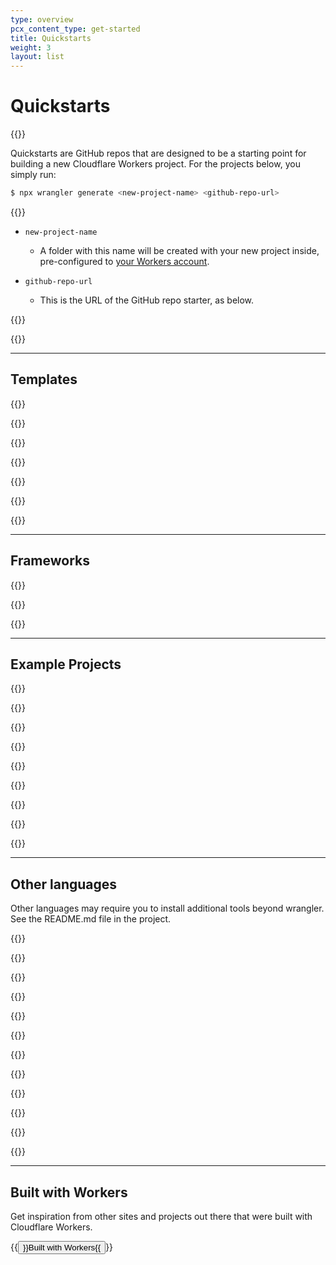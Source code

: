 ```yaml
---
type: overview
pcx_content_type: get-started
title: Quickstarts
weight: 3
layout: list
---
```


# Quickstarts

{{<content-column>}}

Quickstarts are GitHub repos that are designed to be a starting point for building a new Cloudflare Workers project. For the projects below, you simply run:

```sh
$ npx wrangler generate <new-project-name> <github-repo-url>
```

{{<definitions>}}

- `new-project-name`

  - A folder with this name will be created with your new project inside, pre-configured to [your Workers account](/workers/wrangler/configuration/).

- `github-repo-url`
  - This is the URL of the GitHub repo starter, as below.

{{</definitions>}}

{{</content-column>}}

---

<style>
  .WorkerStarter--command pre {
    height: var(--height);
    line-height: 1.4;
    margin-bottom: 0;
    border-top-left-radius: 0;
    border-bottom-left-radius: 0;
    overflow: hidden;
  }
  .WorkerStarter--command code {
    display: block;
    padding: 0.7em 1.25em;
    font-family: inherit;
    cursor: default;
  }
</style>

## Templates

{{<worker-starter title="JavaScript Starter" repo="cloudflare/wrangler2/templates/worker" description="A bare-bones Workers starter project, in JavaScript.">}}

{{<worker-starter title="TypeScript Starter" repo="cloudflare/wrangler2/templates/worker-typescript" description="A bare-bones Workers starter project, in TypeScript.">}}

{{<worker-starter title="Workers Sites" repo="cloudflare/wrangler2/templates/worker-sites" description="Easily deploy a static site or static assets to Cloudflare’s edge network.">}}

{{<worker-starter title="Router" repo="cloudflare/wrangler2/templates/worker-router" description="Run different logic based on the URL and request method. Use this starter to Build REST APIs or apps that require routing logic.">}}

{{<worker-starter title="Miniflare Example Project" repo="cloudflare/miniflare-typescript-esbuild-jest" description="An example Cloudflare Workers project that uses Miniflare for local development, TypeScript, esbuild for bundling, and Jest for testing, with Miniflare's custom Jest environment.">}}

{{<worker-starter title="Sunder Starter (Typescript)" repo="sunderjs/sunder-worker-template" description="A complete starter template using Sunder, TypeScript, Miniflare, esbuild, Jest, and Sass. Uses Workers Sites for static assets.">}}

{{<worker-starter title="Hono Starter" repo="honojs/hono-minimal" description="Hono is an ultrafast web framework built for Cloudflare Workers. This is a minimal project using Hono, TypeScript, esbuild, Miniflare, and Jest.">}}

---

## Frameworks

{{<worker-starter title="Apollo GraphQL Server" repo="signalnerve/workers-graphql-server" description="Lightning-fast, globally distributed Apollo GraphQL server, deployed at the edge using Cloudflare Workers.">}}

{{<worker-starter title="GraphQL Yoga" repo="the-guild-org/yoga-cloudflare-workers-template" description="The most flexible, fastest, and lightest GraphQL server for all environments, Cloudflare Workers included.">}}

{{<worker-starter title="Flareact" repo="flareact/flareact" description="Flareact is an edge-rendered React framework built for Cloudflare Workers. It features file-based page routing with dynamic page paths and edge-side data fetching APIs.">}}

---

## Example Projects

{{<worker-starter title="Speedtest" repo="cloudflare/wrangler2/templates/worker-speedtest"
description="Measure download / upload connection speed from the client side, using the Performance Timing API.">}}

{{<worker-starter title="Sentry" repo="bustle/cf-sentry" description="Log exceptions and errors in your Workers application to Sentry.io - an error tracking tool">}}

{{<worker-starter title="Image Color" repo="xtuc/img-color-worker" description="Retrieve the dominant color of a PNG or JPEG image">}}

{{<worker-starter title="Cloud Storage" repo="conzorkingkong/cloud-storage" description="Serve private AWS bucket files from a Worker script">}}

{{<worker-starter title="BinAST" repo="xtuc/binast-cf-worker-template" description="Serve a JavaScript Binary AST via a Cloudflare Worker.">}}

{{<worker-starter title="AWS DynamoDB SQS" repo="cloudflare/wrangler2/templates/worker-aws" description="Use AWS services such as DynamoDB and SQS from a Cloudflare Worker">}}

{{<worker-starter title="Edge-side rendering - Vitedge" repo="frandiox/vitessedge-template" description="Use Vite to render pages at the edge with great DX. Includes i18n, markdown support and more.">}}

{{<worker-starter title="REST API with Fauna" repo="fauna-labs/fauna-workers" description="Build a fast, globally distributed REST API using Cloudflare Workers and Fauna, the data API for modern applications.">}}

{{<worker-starter title="Analytics Engine Forwarder" repo="cloudflare/templates/worker-analytics-engine-forwarder" description="Use a Worker to capture analytics data with Analytics Engine.">}}

---

## Other languages
<!-- Move any templates not in /templates repo into new location cloudflare/wrangler2/templates/  and archive them -->
Other languages may require you to install additional tools beyond wrangler. See the README.md file in the project.

{{<worker-starter title="Hello World (Rust)" repo="cloudflare/wrangler2/templates/worker-rust" description="A bare-bones starter in Rust.">}}

{{<worker-starter title="Hello World (Python)" repo="cloudflare/python-worker-hello-world" description="A bare-bones starter in Python.">}}

{{<worker-starter title="Hello World (Scala)" repo="cloudflare/scala-worker-hello-world" description="A bare-bones starter in Scala.">}}

{{<worker-starter title="KV example (Scala)" repo="cloudflare/scala-worker-kv" description="Example usage of Workers KV in Scala.">}}

{{<worker-starter title="Hello World (Reason)" repo="cloudflare/reason-worker-hello-world" description="A bare-bones starter in Reason.">}}

{{<worker-starter title="Hello World (FSharp)" repo="fable-compiler/cfworker-hello-world" description="A bare-bones starter in FSharp/Fable.">}}

{{<worker-starter title="Hello World (Dart)" repo="cloudflare/dart-worker-hello-world" description="A bare-bones starter in Dart.">}}

{{<worker-starter title="Hello World (Kotlin)" repo="cloudflare/kotlin-worker-hello-world" description="A bare-bones starter in Kotlin.">}}

{{<worker-starter title="Hello World (COBOL)" repo="cloudflare/wrangler2/templates/worker-cobol" description="A bare-bones starter in COBOL.">}}

{{<worker-starter title="Hello World (Perl)" repo="cloudflare/perl-worker-hello-world" description="A bare-bones starter in Perl.">}}

{{<worker-starter title="Hello World (PHP)" repo="cloudflare/php-worker-hello-world" description="A bare-bones starter in PHP.">}}

{{<worker-starter title="Emscripten + Wasm Image Resizer" repo="cloudflare/wrangler2/templates/worker-emscripten-template" description="An image resizer in C compiled to Wasm with Emscripten.">}}

---

## Built with Workers

Get inspiration from other sites and projects out there that were built with Cloudflare Workers.

{{<button type="primary" href="https://workers.cloudflare.com/built-with">}}Built with Workers{{</button>}}
